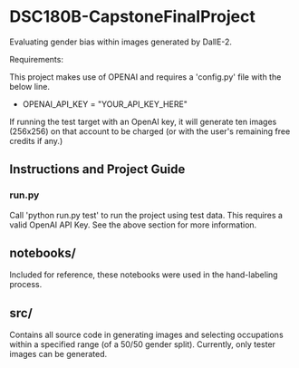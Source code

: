 # DSC180B-CapstoneFinalProject

Evaluating gender bias within images generated by DallE-2.

Requirements:

This project makes use of OPENAI and requires a 'config.py' file
with the below line. 

- OPENAI_API_KEY = "YOUR_API_KEY_HERE"

If running the test target with an OpenAI key, it will generate ten images
(256x256) on that account to be charged (or with the user's remaining free
credits if any.)

## Instructions and Project Guide

### run.py

Call 'python run.py test' to run the project using test data. This requires
a valid OpenAI API Key. See the above section for more information. 

## notebooks/

Included for reference, these notebooks were used in the hand-labeling 
process. 

## src/ 

Contains all source code in generating images and selecting occupations
within a specified range (of a 50/50 gender split). Currently, only tester
images can be generated. 